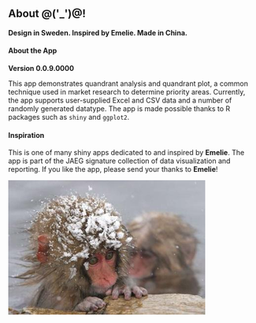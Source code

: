 ## About @('_')@!

**Design in Sweden. Inspired by Emelie. Made in China.**

#### About the App

**Version 0.0.9.0000**

This app demonstrates quandrant analysis and quandrant plot, a common technique used in market research to determine priority areas. Currently, the app supports user-supplied Excel and CSV data and a number of randomly generated datatype. The app is made possible thanks to R packages such as `shiny` and `ggplot2`.

#### Inspiration
This is one of many shiny apps dedicated to and inspired by **Emelie**. The app is part of the JAEG signature collection of data visualization and reporting. If you like the app, please send your thanks to **Emelie**!

![Gotta luv @('_')@!](SnowMonkey.jpg)